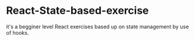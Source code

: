 # React-State-based-exercise
it's a begginer level  React exercises based up on state management by use of hooks. 
